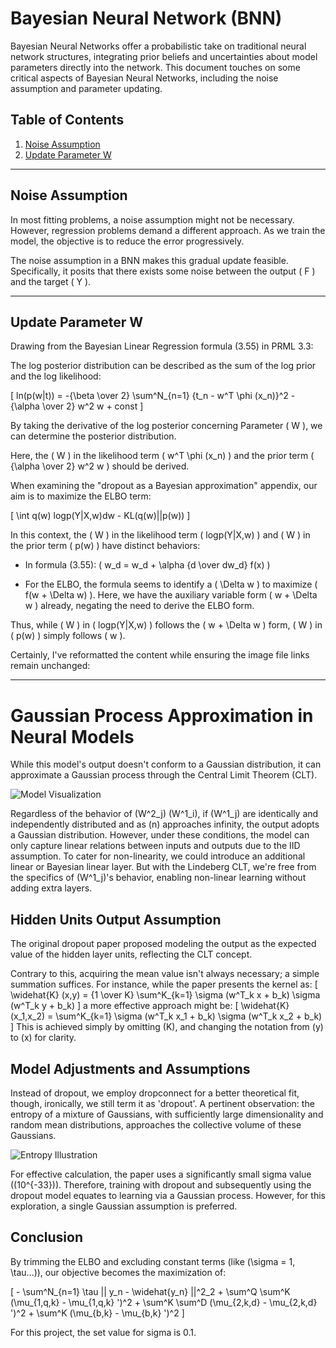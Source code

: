 
# Bayesian Neural Network (BNN)

Bayesian Neural Networks offer a probabilistic take on traditional neural network structures, integrating prior beliefs and uncertainties about model parameters directly into the network. This document touches on some critical aspects of Bayesian Neural Networks, including the noise assumption and parameter updating.

## Table of Contents
1. [Noise Assumption](#noise-assumption)
2. [Update Parameter W](#update-parameter-w)

---

## Noise Assumption

In most fitting problems, a noise assumption might not be necessary. However, regression problems demand a different approach. As we train the model, the objective is to reduce the error progressively.

The noise assumption in a BNN makes this gradual update feasible. Specifically, it posits that there exists some noise between the output \( F \) and the target \( Y \).

---

## Update Parameter W

Drawing from the Bayesian Linear Regression formula (3.55) in PRML 3.3:

The log posterior distribution can be described as the sum of the log prior and the log likelihood:

\[ ln(p(w|t)) = -{\beta \over 2} \sum^N_{n=1} {t_n - w^T \phi (x_n)}^2 - {\alpha \over 2} w^2 w + const \]

By taking the derivative of the log posterior concerning Parameter \( W \), we can determine the posterior distribution.

Here, the \( W \) in the likelihood term \( w^T \phi (x_n) \) and the prior term \( {\alpha \over 2} w^2 w \) should be derived.

When examining the "dropout as a Bayesian approximation" appendix, our aim is to maximize the ELBO term:

\[ \int q(w) logp(Y|X,w)dw - KL(q(w)||p(w)) \]

In this context, the \( W \) in the likelihood term \( logp(Y|X,w) \) and \( W \) in the prior term \( p(w) \) have distinct behaviors:

- In formula (3.55): \( w_d = w_d + \alpha {d \over dw_d} f(x) \)
  
- For the ELBO, the formula seems to identify a \( \Delta w \) to maximize \( f(w + \Delta w) \). Here, we have the auxiliary variable form \( w + \Delta w \) already, negating the need to derive the ELBO form.

Thus, while \( W \) in \( logp(Y|X,w) \) follows the \( w + \Delta w \) form, \( W \) in \( p(w) \) simply follows \( w \).

Certainly, I've reformatted the content while ensuring the image file links remain unchanged:

---


# Gaussian Process Approximation in Neural Models

While this model's output doesn't conform to a Gaussian distribution, it can approximate a Gaussian process through the Central Limit Theorem (CLT).

![Model Visualization](https://user-images.githubusercontent.com/24292848/172053919-81ed5d46-58ac-4c32-bbea-f8f7d90a0384.png)

Regardless of the behavior of \(W^2_j\) \(W^1_i\), if \(W^1_j\) are identically and independently distributed and as \(n\) approaches infinity, the output adopts a Gaussian distribution. However, under these conditions, the model can only capture linear relations between inputs and outputs due to the IID assumption. To cater for non-linearity, we could introduce an additional linear or Bayesian linear layer. But with the Lindeberg CLT, we're free from the specifics of \(W^1_j\)'s behavior, enabling non-linear learning without adding extra layers.

## Hidden Units Output Assumption

The original dropout paper proposed modeling the output as the expected value of the hidden layer units, reflecting the CLT concept.

Contrary to this, acquiring the mean value isn't always necessary; a simple summation suffices. For instance, while the paper presents the kernel as:
\[ \widehat{K} (x,y) = {1 \over K} \sum^K_{k=1} \sigma (w^T_k x + b_k) \sigma (w^T_k y + b_k) \]
a more effective approach might be:
\[ \widehat{K} (x_1,x_2) = \sum^K_{k=1} \sigma (w^T_k x_1 + b_k) \sigma (w^T_k x_2 + b_k) \]
This is achieved simply by omitting \(K\), and changing the notation from \(y\) to \(x\) for clarity.

## Model Adjustments and Assumptions

Instead of dropout, we employ dropconnect for a better theoretical fit, though, ironically, we still term it as 'dropout'. A pertinent observation: the entropy of a mixture of Gaussians, with sufficiently large dimensionality and random mean distributions, approaches the collective volume of these Gaussians.

![Entropy Illustration](https://user-images.githubusercontent.com/24292848/172194266-970c554a-c9fb-49aa-9f40-631a9e7ce684.jpeg)

For effective calculation, the paper uses a significantly small sigma value (\(10^{-33}\)). Therefore, training with dropout and subsequently using the dropout model equates to learning via a Gaussian process. However, for this exploration, a single Gaussian assumption is preferred.

## Conclusion

By trimming the ELBO and excluding constant terms (like \(\sigma = 1, \tau...\)), our objective becomes the maximization of:

\[ - \sum^N_{n=1} \tau || y_n - \widehat{y_n} ||^2_2 + \sum^Q \sum^K (\mu_{1,q,k} - \mu_{1,q,k} ')^2 + \sum^K \sum^D (\mu_{2,k,d} - \mu_{2,k,d} ')^2 + \sum^K (\mu_{b,k} - \mu_{b,k} ')^2 \]

For this project, the set value for sigma is 0.1.

